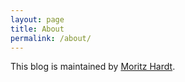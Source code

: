 ```yaml
---
layout: page
title: About
permalink: /about/
---
```



This blog is maintained by [Moritz Hardt](http://www.mrtz.org).

